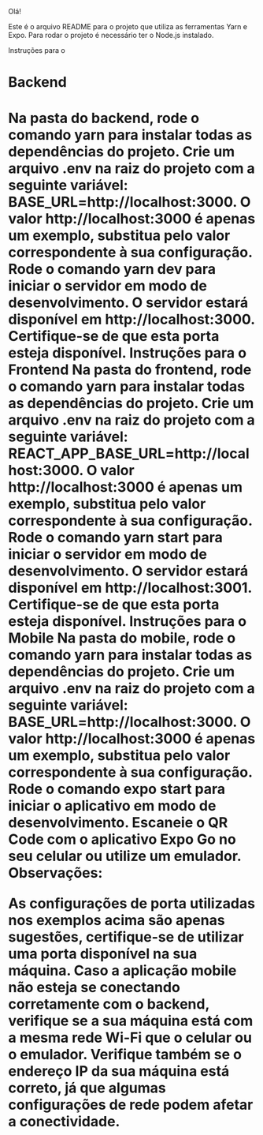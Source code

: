 Olá!

Este é o arquivo README para o projeto que utiliza as ferramentas Yarn e Expo. Para rodar o projeto é necessário ter o Node.js instalado.

Instruções para o <h1>Backend<h1>
Na pasta do backend, rode o comando yarn para instalar todas as dependências do projeto.
Crie um arquivo .env na raiz do projeto com a seguinte variável: BASE_URL=http://localhost:3000. O valor http://localhost:3000 é apenas um exemplo, substitua pelo valor correspondente à sua configuração.
Rode o comando yarn dev para iniciar o servidor em modo de desenvolvimento.
O servidor estará disponível em http://localhost:3000. Certifique-se de que esta porta esteja disponível.
Instruções para o Frontend
Na pasta do frontend, rode o comando yarn para instalar todas as dependências do projeto.
Crie um arquivo .env na raiz do projeto com a seguinte variável: REACT_APP_BASE_URL=http://localhost:3000. O valor http://localhost:3000 é apenas um exemplo, substitua pelo valor correspondente à sua configuração.
Rode o comando yarn start para iniciar o servidor em modo de desenvolvimento.
O servidor estará disponível em http://localhost:3001. Certifique-se de que esta porta esteja disponível.
Instruções para o Mobile
Na pasta do mobile, rode o comando yarn para instalar todas as dependências do projeto.
Crie um arquivo .env na raiz do projeto com a seguinte variável: BASE_URL=http://localhost:3000. O valor http://localhost:3000 é apenas um exemplo, substitua pelo valor correspondente à sua configuração.
Rode o comando expo start para iniciar o aplicativo em modo de desenvolvimento.
Escaneie o QR Code com o aplicativo Expo Go no seu celular ou utilize um emulador.
Observações:

As configurações de porta utilizadas nos exemplos acima são apenas sugestões, certifique-se de utilizar uma porta disponível na sua máquina.
Caso a aplicação mobile não esteja se conectando corretamente com o backend, verifique se a sua máquina está com a mesma rede Wi-Fi que o celular ou o emulador.
Verifique também se o endereço IP da sua máquina está correto, já que algumas configurações de rede podem afetar a conectividade.
